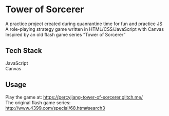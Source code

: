 # Tower of Sorcerer

A practice project created during quanrantine time for fun and practice JS  
A role-playing strategy game written in HTML/CSS/JavaScript with Canvas  
Inspired by an old flash game series “Tower of Sorcerer”  

## Tech Stack

JavaScript  
Canvas  

## Usage

Play the game at: <https://percyjiang-tower-of-sorcerer.glitch.me/>  
The original flash game series: <http://www.4399.com/special/68.htm#search3>  
